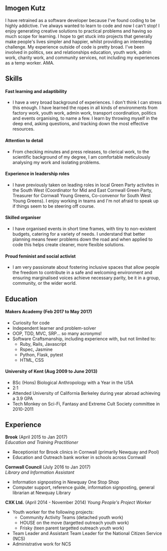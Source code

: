 ## Imogen Kutz

I have retrained as a software developer because I've found coding to be highly addictive. I've always wanted to learn to code and now I can't stop! I enjoy generating creative solutions to practical problems and having so much scope for learning. I hope to get stuck into projects that generally make people's lives simpler and happier, whilst providing an interesting challenge. My experience outside of code is pretty broad. I've been involved in politics, sex and relationships education, youth work, admin work, charity work, and community services, not including my experiences as a temp worker. AMA.

## Skills

#### Fast learning and adaptibility

* I have a very broad background of experiences. I don't think I can stress this enough. I have learned the ropes in all kinds of environments from factory work, youth work, admin work, transport coordination, politics and events organising, to name a few. I learn by throwing myself in the deep end, asking questions, and tracking down the most effective resources.

#### Attention to detail

* From checking minutes and press releases, to clerical work, to the scientific background of my degree, I am comfortable meticulously analysing my work and isolating problems.

#### Experience in leadership roles

* I have previously taken on leading roles in local Green Party activites in the South West (Coordinator for Mid and East Cornwall Green Party, Treasurer for Cornwall Young Greens, Co-convenor for South West Young Greens). I enjoy working in teams and I'm not afraid to speak up if things seem to be steering off course.

#### Skilled organiser

* I have organised events in short time frames, with tiny to non-existent budgets, catering for a variety of needs. I understand that better planning means fewer problems down the road and when applied to code this helps create cleaner, more flexible solutions.

#### Proud feminist and social activist

* I am very passionate about fostering inclusive spaces that allow people the freedom to contribute in a safe and welcoming environment and ensuring marginalised voices achieve necessary parity, be it in a group, community, or the wider world.

## Education

#### Makers Academy (Feb 2017 to May 2017)

- Curiosity for code
- Independent learner and problem-solver
- OOP, TDD, MVC, SRP... so many acronyms!
- Software Craftsmanship, including experience with, but not limited to:
    * Ruby, Rails, Javascript
    * Rspec, Jasmine
    * Python, Flask, pytest
    * HTML, CSS

#### University of Kent (Aug 2009 to June 2013)

- BSc (Hons) Biological Anthropology with a Year in the USA
- 2:1
- Attended University of California Berkeley during year abroad achieving a 3.9 GPA
- Tech Monkey on Sci-Fi, Fantasy and Extreme Cult Society committee in 2010-2011

## Experience

**Brook** (April 2015 to Jan 2017)    
*Education and Training Practitioner*
- Receptionist for Brook clinics in Cornwall (primarily Newquay and Pool)
- Education and Outreach bank worker in schools across Cornwall

**Cornwall Council** (July 2016 to Jan 2017)    
*Library and Information Assistant*
- Information signposting in Newquay One Stop Shop
- Computer support, reference guide, information signposting, general librarian at Newquay Library

**CXK Ltd.** (April 2014 - November 2014)
*Young People's Project Worker*
- Youth worker for the following projects:
  * Community Activity Teams (detached youth work)
  * HOUSE on the move (targetted outreach youth work)
  * Frisky (teen parent targetted outreach youth work)
- Team Leader and Assistant Team Leader for the National Citizen Service (NCS)
- Administrative work for NCS
